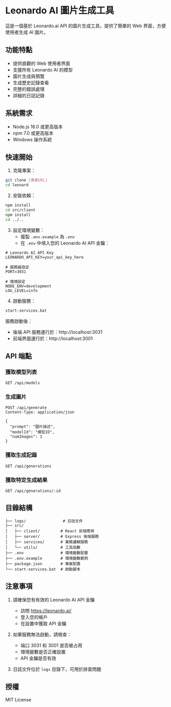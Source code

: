 # Leonardo AI 圖片生成工具

這是一個基於 Leonardo.ai API 的圖片生成工具，提供了簡單的 Web 界面，方便使用者生成 AI 圖片。

## 功能特點

- 提供直觀的 Web 使用者界面
- 支援所有 Leonardo AI 的模型
- 圖片生成與預覽
- 生成歷史記錄查看
- 完整的錯誤處理
- 詳細的日誌記錄

## 系統需求

- Node.js 16.0 或更高版本
- npm 7.0 或更高版本
- Windows 操作系統

## 快速開始

1. 克隆專案：
```bash
git clone [專案URL]
cd leonard
```

2. 安裝依賴：
```bash
npm install
cd src/client
npm install
cd ../..
```

3. 設定環境變數：
   - 複製 `.env.example` 為 `.env`
   - 在 `.env` 中填入您的 Leonardo AI API 金鑰：
```env
# Leonardo AI API Key
LEONARDO_API_KEY=your_api_key_here

# 服務器設定
PORT=3031

# 環境設定
NODE_ENV=development
LOG_LEVEL=info
```

4. 啟動服務：
```bash
start-services.bat
```

服務啟動後：
- 後端 API 服務運行於：http://localhost:3031
- 前端界面運行於：http://localhost:3001

## API 端點

### 獲取模型列表
```
GET /api/models
```

### 生成圖片
```
POST /api/generate
Content-Type: application/json

{
  "prompt": "圖片描述",
  "modelId": "模型ID",
  "numImages": 1
}
```

### 獲取生成記錄
```
GET /api/generations
```

### 獲取特定生成結果
```
GET /api/generations/:id
```

## 目錄結構

```
├── logs/                # 日誌文件
├── src/
│   ├── client/         # React 前端應用
│   ├── server/         # Express 後端服務
│   ├── services/       # 業務邏輯服務
│   └── utils/          # 工具函數
├── .env                # 環境變數配置
├── .env.example        # 環境變數範例
├── package.json        # 專案配置
└── start-services.bat  # 啟動腳本
```

## 注意事項

1. 請確保您有有效的 Leonardo AI API 金鑰
   - 訪問 https://leonardo.ai/
   - 登入您的帳戶
   - 在設置中獲取 API 金鑰

2. 如果服務無法啟動，請檢查：
   - 端口 3031 和 3001 是否被占用
   - 環境變數是否正確設置
   - API 金鑰是否有效

3. 日誌文件位於 `logs` 目錄下，可用於排查問題

## 授權

MIT License

